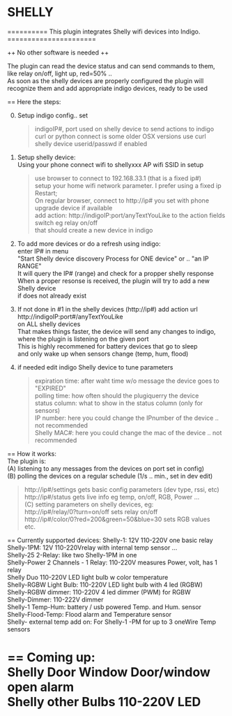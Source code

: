 # SHELLY
========== This plugin integrates Shelly wifi devices into Indigo. ======================  

 ++ No other software is needed ++  

The plugin can read the device status and can send commands to them,   
like relay on/off, light up, red=50% ..  
As soon as the shelly devices are properly configured the plugin will   
recognize them and add appropriate indigo devices, ready to be used  
  
== Here the steps:  
  
0. Setup indigo config.. set    
    > indigoIP#, port  used on shelly device to send actions to indigo   
    > curl or python connect is some older OSX versions use curl  
    > shelly device userid/passwd if enabled  

1.  Setup shelly device:  
    Using your phone connect wifi to shellyxxx AP wifi SSID in setup  
    > use browser to connect to 192.168.33.1 (that is a fixed ip#)  
    > setup your home wifi network parameter. I prefer using a fixed ip  
    > Restart;   
   On regular browser, connect to http://ip# you set with phone  
    > upgrade device if available  
    > add action: http://indigoIP:port/anyTextYouLike to the action fields  
    > switch eg relay on/off    
    > that should create a new device in indigo  
  
2.  To add more devices or do a refresh using indigo:  
    enter IP# in menu  
        "Start Shelly device discovery Process for ONE device" or .. "an IP RANGE"   
    It will query the IP# (range) and check for a propper shelly response   
    When a proper resonse is received, the plugin will try to add a new Shelly device   
     if does not already exist  

3. If not done in #1 in the shelly devices (http://ip#) add action url   
    http://indigoIP:port#/anyTextYouLike   
      on ALL shelly devices  
    That makes things faster, the device will send any changes to indigo,   
      where the plugin is listening on the given port  
    This is highly recommened for battery devices that go to sleep   
      and only wake up when sensors change (temp, hum, flood)  

4. if needed edit indigo Shelly device to tune parameters   
   > expiration time:  after waht time w/o message the device goes to "EXPIRED"   
   > polling time: how often should the plugiquerry the device  
   > status column: what to show in the status column (only for sensors)  
   > IP number: here you could change the IPnumber of the device .. not recommended  
   > Shelly MAC#: here you could change the mac of the device .. not recommended  
  
== How it works:  
The plugin is:   
(A) listening to any messages from the devices on port set in config)   
(B) polling the devices on a regular schedule (1/s .. min., set in dev edit)  
   > http://ip#/settings         gets basic config parameters (dev type, rssi, etc)  
   > http://ip#/status           gets live info eg temp, on/off, RGB, Power ...  
(C) setting parameters on shelly devices, eg:  
   > http://ip#/relay/0?turn=on/off  sets relay on/off  
   > http://ip#/color/0?red=200&green=50&blue=30  sets RGB values  
    etc.  
  
== Currently supported devices:
Shelly-1:                          12V 110-220V one basic relay  
Shelly-1PM:                        12V 110-220Vrelay with internal temp sensor ...  
Shelly-25 2-Relay:                 like two Shelly-1PM in one  
Shelly-Power 2 Channels - 1 Relay: 110-220V measures Power, volt, has 1 relay  
Shelly Duo                         110-220V LED light bulb w color temperature  
Shelly-RGBW Light Bulb:            110-220V LED light bulb with 4 led (RGBW)  
Shelly-RGBW dimmer:                110-220V 4 led dimmer (PWM) for RGBW  
Shelly-Dimmer:                     110-222V dimmer  
Shelly-1 Temp-Hum:                 battery / usb powered Temp. and Hum. sensor  
Shelly-Flood-Temp:                 Flood alarm and Temperature sensor  
Shelly- external temp add on:      For Shelly-1 -PM for up to 3 oneWire Temp sensors  
  
== Coming up:   
Shelly Door Window                 Door/window open alarm  
Shelly other Bulbs                 110-220V LED  
=========================================================================================